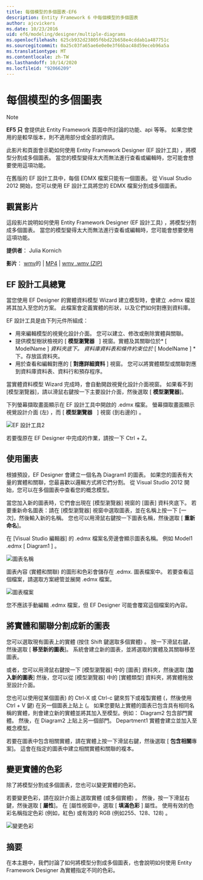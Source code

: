 ```yaml
---
title: 每個模型的多個圖表-EF6
description: Entity Framework 6 中每個模型的多個圖表
author: ajcvickers
ms.date: 10/23/2016
uid: ef6/modeling/designer/multiple-diagrams
ms.openlocfilehash: 625cb932d23805f6bd22b658e4cddab1a487751c
ms.sourcegitcommit: 0a25c03fa65ae6e0e0e3f66bac48d59eceb96a5a
ms.translationtype: MT
ms.contentlocale: zh-TW
ms.lasthandoff: 10/14/2020
ms.locfileid: "92066209"
---
```

# <a name="multiple-diagrams-per-model"></a>每個模型的多個圖表
> [!NOTE]
> **EF5 只** 會提供此 Entity Framework 頁面中所討論的功能、api 等等。 如果您使用的是較早版本，則不適用部分或全部的資訊。

此影片和頁面會示範如何使用 Entity Framework Designer (EF 設計工具) ，將模型分割成多個圖表。 當您的模型變得太大而無法進行查看或編輯時，您可能會想要使用這項功能。

在舊版的 EF 設計工具中，每個 EDMX 檔案只能有一個圖表。 從 Visual Studio 2012 開始，您可以使用 EF 設計工具將您的 EDMX 檔案分割成多個圖表。

## <a name="watch-the-video"></a>觀賞影片
這段影片說明如何使用 Entity Framework Designer (EF 設計工具) ，將模型分割成多個圖表。 當您的模型變得太大而無法進行查看或編輯時，您可能會想要使用這項功能。

**提供者**： Julia Kornich

**影片**： [wmv](https://download.microsoft.com/download/5/C/2/5C2B52AB-5532-426F-B078-1E253341B5FA/HDI-ITPro-MSDN-winvideo-multiplediagrams.wmv)的  |  [MP4](https://download.microsoft.com/download/5/C/2/5C2B52AB-5532-426F-B078-1E253341B5FA/HDI-ITPro-MSDN-mp4video-multiplediagrams.m4v)  |  [wmv .wmv (ZIP) ](https://download.microsoft.com/download/5/C/2/5C2B52AB-5532-426F-B078-1E253341B5FA/HDI-ITPro-MSDN-winvideo-multiplediagrams.zip)

## <a name="ef-designer-overview"></a>EF 設計工具總覽

當您使用 EF Designer 的實體資料模型 Wizard 建立模型時，會建立 .edmx 檔並將其加入至您的方案。 此檔案會定義實體的形狀，以及它們如何對應到資料庫。

EF 設計工具是由下列元件所組成：

-   用來編輯模型的視覺化設計介面。 您可以建立、修改或刪除實體與關聯。
-   提供模型樹狀檢視的 [ **模型瀏覽器**   ] 視窗。實體及其關聯位於* \[ ModelName \] *資料夾底下。 資料庫資料表和條件約束位於* \[ ModelName \] *下。存放區資料夾。
-   用於查看和編輯對應的 [ **對應詳細資料** ] 視窗。 您可以將實體類型或關聯對應到資料庫資料表、資料行和預存程序。 

當實體資料模型 Wizard 完成時，會自動開啟視覺化設計介面視窗。 如果看不到 [模型瀏覽器]，請以滑鼠右鍵按一下主要設計介面，然後選取 [ **模型瀏覽器**]。

下列螢幕擷取畫面顯示在 EF 設計工具中開啟的 .edmx 檔案。 螢幕擷取畫面顯示視覺設計介面 (左) ，而 [ **模型瀏覽器**   ] 視窗 (到右邊的) 。

![EF 設計工具2](~/ef6/media/efdesigner2.png)

若要復原在 EF Designer 中完成的作業，請按一下 Ctrl + Z。

## <a name="working-with-diagrams"></a>使用圖表

根據預設，EF Designer 會建立一個名為 Diagram1 的圖表。 如果您的圖表有大量的實體和關聯，您最喜歡以邏輯方式將它們分割。 從 Visual Studio 2012 開始，您可以在多個圖表中查看您的概念模型。   

當您加入新的圖表時，它們會出現在 [模型瀏覽器] 視窗的 [圖表] 資料夾底下。 若要重新命名圖表：請在 [模型瀏覽器] 視窗中選取圖表，並在名稱上按一下 [一次]，然後輸入新的名稱。 您也可以用滑鼠右鍵按一下圖表名稱，然後選取 [ **重新命名**]。

在 [Visual Studio 編輯器] 的 .edmx 檔案名旁邊會顯示圖表名稱。 例如 Model1 .edmx \[ Diagram1 \] 。

![圖表名稱](~/ef6/media/diagramname.png)

圖表內容 (實體和關聯) 的圖形和色彩會儲存在 .edmx. 圖表檔案中。 若要查看這個檔案，請選取方案總管並展開 .edmx 檔案。 

![圖表檔案](~/ef6/media/diagramfiles.png)

您不應該手動編輯 .edmx 檔案，但 EF Designer 可能會覆寫這個檔案的內容。
 
## <a name="splitting-entities-and-associations-into-a-new-diagram"></a>將實體和關聯分割成新的圖表

您可以選取現有圖表上的實體 (按住 Shift 鍵選取多個實體) 。 按一下滑鼠右鍵，然後選取 [ **移至新的圖表**]。 系統會建立新的圖表，並將選取的實體及其關聯移至圖表。

或者，您可以用滑鼠右鍵按一下 [模型瀏覽器] 中的 [圖表] 資料夾，然後選取 [**加入新的圖表**] 然後，您可以從 [模型瀏覽器] 中的 [實體類型] 資料夾，將實體拖放至設計介面。

您也可以使用從某個圖表) 的 Ctrl-X 或 Ctrl-c 鍵來剪下或複製實體 (，然後使用 Ctrl + V 鍵) 在另一個圖表上貼上 (。 如果您要貼上實體的圖表已包含具有相同名稱的實體，則會建立新的實體並將其加入至模型。例如： Diagram2 包含部門實體。 然後，在 Diagram2 上貼上另一個部門。 Department1 實體會建立並加入至概念模型。   

若要在圖表中包含相關實體，請在實體上按一下滑鼠右鍵，然後選取 [ **包含相關**專案]。 這會在指定的圖表中建立相關實體和關聯的複本。

## <a name="changing-the-color-of-entities"></a>變更實體的色彩

除了將模型分割成多個圖表，您也可以變更實體的色彩。

若要變更色彩，請在設計介面上選取實體 (或多個實體) 。 然後，按一下滑鼠右鍵，然後選取 [ **屬性**]。 在 [屬性視窗中，選取 [ **填滿色彩** ] 屬性。 使用有效的色彩名稱指定色彩 (例如，紅色) 或有效的 RGB (例如255、128、128) 。 

![變更色彩](~/ef6/media/color.png)

## <a name="summary"></a>摘要

在本主題中，我們討論了如何將模型分割成多個圖表，也會說明如何使用 Entity Framework Designer 為實體指定不同的色彩。 
